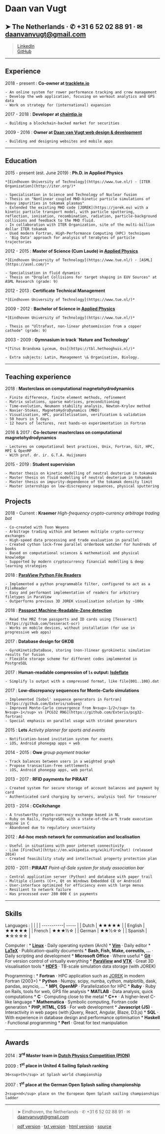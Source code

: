 Daan van Vugt
===========

➤ The Netherlands · ✆ +31 6 52 02 88 91 · ✉  <daanvanvugt@gmail.com>
-----------------------------------------------------------------------
> [LinkedIn](https://www.linkedin.com/in/daanv/)  
> [GitHub](http://github.com/exteris)  


----

Experience
----------

2018 - present
:   **Co-owner at [tracklete.io](https://tracklete.io)**

    - An online system for rower performance tracking and crew management
    - Develop the web application, focusing on workout analytics and GPS data
    - Work on strategy for (international) expansion

2017 - 2018
:   **Developer at [chaintip.io](https://chaintip.io)**

    - Building a blockchain-backed market for securities

2009 - 2016
:   **Owner at [Daan van Vugt web design & development](http://daanvanvugt.nl)**

    - Building and designing websites and mobile apps

----

Education
---------

2015 - present (est. June 2019)
:   **Ph.D. in Applied Physics**
    
    *[Eindhoven University of Technology](https://www.tue.nl/) · [ITER Organization](http://iter.org/)*

    - Specialisation in Science and Technology of Nuclear fusion
    - Thesis on "Nonlinear coupled MHD-kinetic particle simulations of heavy impurities in tokamak plasmas"
    - Extended the existing MHD code [JOREK](https://jorek.eu) with a kinetic particle transport model, with particle sputtering, reflection, ionisation, recombination, radiation, particle-background collisions and feedback to the MHD fluid.
    - In collaboration with ITER Organization, site of the multi-billion dollar ITER tokamak
    - Used modern Fortran, High-Performance Computing (HPC) techniques
    - 'Big Data' approach for analysis of terabytes of particle trajectories

2012 - 2015
:   **Master of Science (Cum Laude) in [Applied Physics](https://www.tue.nl/en/education/graduate-school/master-applied-physics/)**
    
    *[Eindhoven University of Technology](https://www.tue.nl/) · [ASML](https://asml.com/)*

    - Specialisation in fluid dynamics
    - Thesis on "Droplet Collisions for target shaping in EUV Sources" at ASML Research (grade: 9)

2012 - 2013
:   **Certificate Technical Management**

    *[Eindhoven University of Technology](https://www.tue.nl/)*

2009 - 2012
:   **Bachelor of Science in [Applied Physics](https://www.tue.nl/en/education/bachelor-college/bachelor-applied-physics/)**

    *[Eindhoven University of Technology](https://www.tue.nl/)*
    
    - Thesis on "Ultrafast, non-linear photoemission from a copper cathode" (grade: 9)

2003 - 2009
:   **Gymnasium in track `Nature and Technology'**

    *[Titus Brandsma Lyceum, Oss](https://tbl.hethooghuis.nl/)*
    
    - Extra subjects: Latin, Management \& Organisation, Biology.

----

Teaching experience
-------------------
2018
:    **Masterclass on computational magnetohydrodynamics**

    - Finite difference, finite element methods, refinement
    - Matrix solutions, sparse matrices, preconditioning
    - Time-evolution, Neumann stability analysis, Newton-Krylov method
    - Navier-Stokes, MagnetoHydroDynamics (MHD)
    - Visualisation, HPC, parallelisation, verification & validation
    - 50 hours in 5 days
    - 12 hours of lectures, rest hands-on experimentation in Fortran

2016 & 2017
:    **Co-lecturer masterclass on computational magnetohydrodynamics**

    - Lectures on computational best practices, Unix, Fortran, Git, HPC, MPI & OpenMP
    - With prof. dr. ir. G.T.A. Huijsmans

2015 - 2019
:    **Student supervision**

    - Master thesis on kinetic modelling of neutral deuterium in tokamaks
    - Master thesis on fluid modelling of neutral deuterium in tokamaks
    - Master thesis on impurity-dependence of the tokamak density limit
    - Master internships on low-discrepancy sequences, physical sputtering

Projects
--------


2018 - Current
:   **Kraemer**
    *High-frequency crypto-currency arbitrage trading bot*

    - Co-created with Toon Weyens
    - Arbitrage trading within and between multiple crypto-currency exchanges
    - High-speed data processing and trade evaluation in parallel
    - Created cython lock-free parallel orderbook watcher for hundreds of books
    - Based on computational sciences & mathematical and physical knowledge
    - Supported by modern cryptocurrency financial modelling & deep learning strategies

2018
:   **[ParaView Python File Readers](https://github.com/Exteris/paraview-python-file-reader)**

    - Implemented a python programmable filter, configured to act as a FileReader
    - Easy and performant implementation of readers for arbitrary filetypes in ParaView
    - Outperforms previous 3D JOREK visualisation solution by ~100x

2018
:   **[Passport Machine-Readable-Zone detection](https://github.com/exteris/tesseract-mrz)**
    
    - Read the MRZ from passports and ID cards using [Tesseract](https://github.com/tesseract-ocr)
    - Works on mobile devices, without installation (for use in progressive web apps)

2017
:   **Database design for GKDB**

    - GyroKineticDataBase, storing (non-)linear gyrokinetic simulation results for fusion
    - Flexible storage scheme for different codes implemented in PostgreSQL

2017
:  **Human-readable compression of `ls` output: [lsdeflate](https://github.com/exteris/lsdeflate)**

    - Simplify ls output with a compressed format, like file{001..100}.dat

2017
:   **Low-discrepancy sequences for Monte-Carlo simulations**

    - Implemented [Sobol' sequence generators in Fortran](https://github.com/Exteris/sobseq)
    - Improved Monte-Carlo convergence from N<sup>-1/2</sup> to N<sup>-1</sup> vs [PCG32 RNG](https://github.com/Exteris/pcg32-fortran)
    - Special emphasis on parallel usage with strided generators

2015
:   **Lets**
    *Activity planner for sports and events*

    - Notification-based invitation system for events
    - iOS, Android phonegap apps + web

2014 - 2015
:   **Owe**
    *group payment tracker*

    - Track balances between users in a weighted graph
    - Propose transaction-free settlements
    - iOS, Android phonegap apps, web portal

2013 - 2017
:   **RFID payments for PIRAAT**

    - Created system for secure storage of account balances and payment by card
    - Authenticated card charging by servers, analysis tool for treasurer

2013 - 2014
:   **CCeXchange**

    - A trustworthy crypto-currency exchange based in NL
    - Ruby on Rails, PostgreSQL with a state-of-the-art trade execution engine in C
    - Abandoned due to regulatory uncertainty

2012
:   **Ad-hoc mesh network for communication and localisation**
    
    - Useful in situations with poor internet connectivity
    - Like [FireChat](https://en.wikipedia.org/wiki/FireChat) (released 2014)
    - Created feasibility study and intellectual property protection plan

2010 - 2011
:   **PIRAAT**
    *Point-of-Sale system for study association bar*

    - Central application server (Python) and database with paper trail
    - Multiple clients (C++, Qt on Windows Embedded CE or Android)
    - User-interface optimized for efficiency even with large menus
    - Resilient to network failure
    - Has processed over 280 000 € in payments

----

Skills
-----
Languages
:   |            |       |
    | -----------| ----- |
    | Dutch      | ★★★★★ |
    | English    | ★★★★★ |
    | French     | ★★★½☆ |
    | German     | ★★½☆☆ |
    | Spanish    | ★☆☆☆☆ |

Computer
:   * **[Linux](https://www.linux.org/)** · Daily operating system (Arch)
    * **[Vim](https://www.vim.org/)** · Daily editor
    * **[LaTeX](https://www.latex-project.org/)** · Publication-quality documents
    * **Bash, Fish, Make, coreutils, ...** · Daily scripting and development
    * **Microsoft Office** · Where useful
    * **[Git](https://git-scm.com/)** · For version control of virtually everything
    * **[ParaView](https://www.paraview.org/) and [VTK](https://vtk.org)** · Great 3D visualisation tools
    * **[HDF5](https://www.hdfgroup.org/HDF5/)** · TB-scale simulation data storage (with JOREK)

Programming
:   * **Fortran** · HPC application such as [JOREK](https://jorek.eu/) in modern Fortran (2003+)
    * **Python** · Numpy, scipy, numba, cython, matplotlib, dask, pandas, asyncio, ...
    * **MPI**, **OpenMP** · Parallelization for HPC
    * **Ruby** · Ruby on Rails, tools for web, GPS file analysis
    * **MATLAB** · Data analysis, quick computations
    * **C** · Computing close to the metal
    * **C++** · A higher-level C-like language
    * **Mathematica** · Symbolic computing, Fortran code generation
    * **PHP, HTML, CSS** · For web development
    * **Javascript (JS)** · Interactivity in web pages (with jQuery, React, Angular, Blaze, D3.js)
    * **SQL** · With experience in database design and performance optimisation
    * **Haskell** · Functional programming
    * **Perl** · Great for text manipulation

----

Awards
------
2014
:   **3<sup>rd</sup> Master team in [Dutch Physics Competition (PION)](https://pion.vvtp.tudelft.nl)**

2009
:   **1<sup>st</sup> place in United 4 Sailing Splash ranking**

    36<sup>th</sup> at Splash world championship

2007
:   **1<sup>st</sup> place at the German Open Splash sailing championship**

    2<sup>nd</sup> place on the European Open Splash sailing championships ladder

----

<!---
References
----------
👤
:   **Dr. Alberto Loarte**
    
    *Science Division head at ITER Organization · scientific officer at the European Commission*
    
    |    |                                                    |
    | ---| -------------------------------------------------- |
    | ✉  | [alberto.loarte@iter.org](alberto.loarte@iter.org) |
    | ✆  | +33 4 42 176508                                    |

👤
:   **Prof. Dr. Guido Huijsmans**
    
    *full professor at Eindhoven University of Technology · scientific officer at the European Commission*
    
    |    |                                                  |
    | ---| ------------------------------------------------ |
    | ✉  | [guido.huijsmans@cea.fr](guido.huijsmans@cea.fr) |
    | ✆  | +33 4 42 256152                                  |

👤
----
-->

> ➤ Eindhoven, the Netherlands · ✆ +31 6 52 02 88 91 · ✉  <daanvanvugt@gmail.com>

> [pdf version](https://raw.githubusercontent.com/exteris/cv/master/CV_DaanVanVugt.pdf) · [txt version](https://raw.githubusercontent.com/exteris/cv/master/CV_DaanVanVugt.txt) · [html version](https://cv.daanvanvugt.nl/) · [source](https://github.com/exteris/cv)

